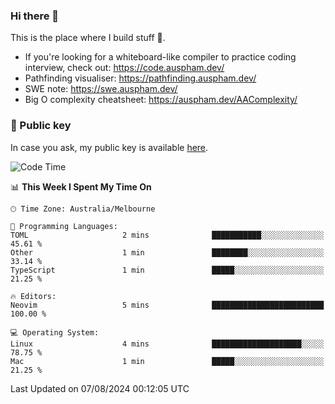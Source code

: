 ### Hi there 👋

This is the place where I build stuff 👀. 

- If you're looking for a whiteboard-like compiler to practice coding interview, check out: https://code.auspham.dev/
- Pathfinding visualiser: https://pathfinding.auspham.dev/
- SWE note: https://swe.auspham.dev/
- Big O complexity cheatsheet: https://auspham.dev/AAComplexity/

### 🔑 Public key

In case you ask, my public key is available [here](https://public.auspham.dev/).

<!--START_SECTION:waka-->
![Code Time](http://img.shields.io/badge/Code%20Time-1%2C314%20hrs%2011%20mins-blue)

📊 **This Week I Spent My Time On** 

```text
🕑︎ Time Zone: Australia/Melbourne

💬 Programming Languages: 
TOML                     2 mins              ███████████░░░░░░░░░░░░░░   45.61 % 
Other                    1 min               ████████░░░░░░░░░░░░░░░░░   33.14 % 
TypeScript               1 min               █████░░░░░░░░░░░░░░░░░░░░   21.25 % 

🔥 Editors: 
Neovim                   5 mins              █████████████████████████   100.00 % 

💻 Operating System: 
Linux                    4 mins              ████████████████████░░░░░   78.75 % 
Mac                      1 min               █████░░░░░░░░░░░░░░░░░░░░   21.25 % 
```


 Last Updated on 07/08/2024 00:12:05 UTC
<!--END_SECTION:waka-->

<!--
**rockmanvnx6/rockmanvnx6** is a ✨ _special_ ✨ repository because its `README.md` (this file) appears on your GitHub profile.

Here are some ideas to get you started:

- 🔭 I’m currently working on ...
- 🌱 I’m currently learning ...
- 👯 I’m looking to collaborate on ...
- 🤔 I’m looking for help with ...
- 💬 Ask me about ...
- 📫 How to reach me: ...
- 😄 Pronouns: ...
- ⚡ Fun fact: ...
-->
